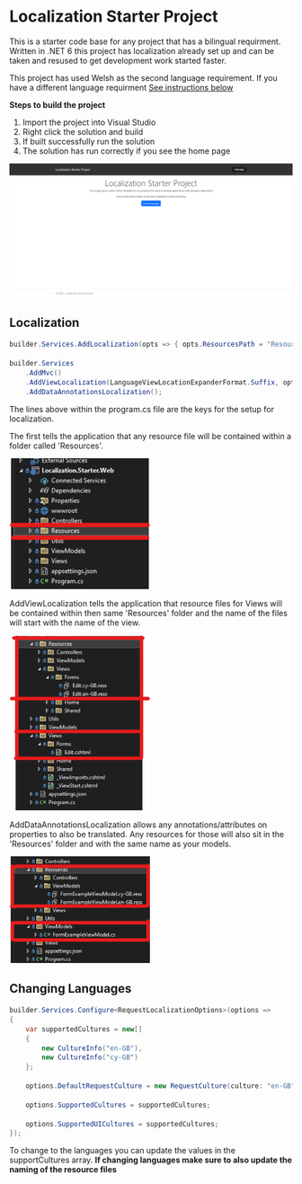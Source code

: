 # Localization Starter Project
This is a starter code base for any project that has a bilingual requirment. Written in .NET 6 this project has localization already set up and can be taken and resused to get development work started faster.

This project has used Welsh as the second language requirement. If you have a different language requirment [See instructions below](#changing-languages)

**Steps to build the project**

1. Import the project into Visual Studio
2. Right click the solution and build
3. If built successfully run the solution
4. The solution has run correctly if you see the home page

<img src="Images/HomeScreen.png" width="1000px">

## Localization
```c#
builder.Services.AddLocalization(opts => { opts.ResourcesPath = "Resources"; });

builder.Services
    .AddMvc()
    .AddViewLocalization(LanguageViewLocationExpanderFormat.Suffix, opts => { opts.ResourcesPath = "Resources"; })
    .AddDataAnnotationsLocalization();
```
The lines above within the program.cs file are the keys for the setup for localization.

The first tells the application that any resource file will be contained within a folder called 'Resources'.

<img src="Images/ResourcesFolder.png" width="250px">

<br/>

AddViewLocalization tells the application that resource files for Views will be contained within then same 'Resources' folder and the name of the files will start with the name of the view.

<img src="Images/ResourcesViewFolder.png" width="250px">

<br/>

AddDataAnnotationsLocalization allows any annotations/attributes on properties to also be translated. Any resources for those will also sit in the 'Resources' folder and with the same name as your models.

<img src="Images/ResourcesViewModelsFolder.png" width="250px">

<br/>

## Changing Languages

```c#
builder.Services.Configure<RequestLocalizationOptions>(options =>
{
    var supportedCultures = new[]
    {
        new CultureInfo("en-GB"),
        new CultureInfo("cy-GB")
    };

    options.DefaultRequestCulture = new RequestCulture(culture: "en-GB", uiCulture: "en-GB");

    options.SupportedCultures = supportedCultures;

    options.SupportedUICultures = supportedCultures;
});
```

To change to the languages you can update the values in the supportCultures array. **If changing languages make sure to also update the naming of the resource files**
